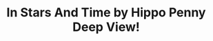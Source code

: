---
title: In Stars And Time by Hippo Penny Deep View!
layout: scoredetail
permalink: /meta-score/in-stars-and-time
header:
  teaser: /assets/images/in-stars-and-time.jpg
  video:
    id: 9U0BKmgKen4
    provider: youtube
---